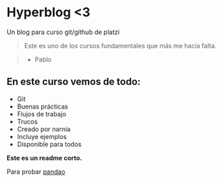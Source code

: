 # Hyperblog <3
Un blog para curso git/github de platzi
> Este es uno de los cursos fundamentales que más me hacía falta.

> - Pablo

## En este curso vemos de todo:
* Git
* Buenas prácticas
* Flujos de trabajo
* Trucos
* Creado por narnia
* Incluye ejemplos
* Disponible para todos

**Este es un readme corto.**

Para probar [pandao](https://pandao.github.io/editor.md/en.html "pandao")